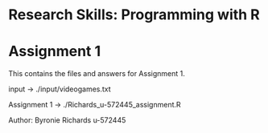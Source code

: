 # Research Skills: Programming with R

# Assignment 1

This contains the files and answers for Assignment 1.

input -> ./input/videogames.txt

Assignment 1 -> ./Richards_u-572445_assignment.R



Author: Byronie Richards u-572445
